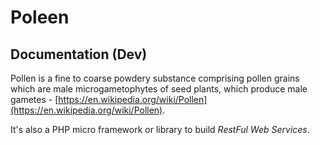 # Poleen

## Documentation (Dev)
 
Pollen is a fine to coarse powdery substance comprising pollen grains which are male microgametophytes of seed plants, which produce male gametes - [https://en.wikipedia.org/wiki/Pollen](https://en.wikipedia.org/wiki/Pollen).

It's also a PHP micro framework or library to build *RestFul Web Services*.
